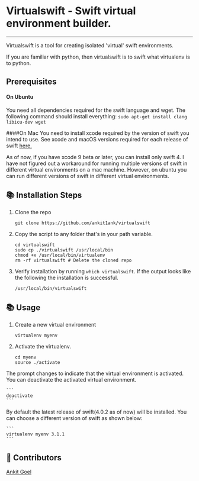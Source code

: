 # Virtualswift - Swift virtual environment builder.
---

Virtualswift is a tool for creating isolated 'virtual' swift environments.

If you are familiar with python, then virtualswift is to swift what virtualenv is to python.

## Prerequisites
#### On Ubuntu
You need all dependencies required for the swift language and wget.
The following command should install everything:
`sudo apt-get install clang libicu-dev wget`

####On Mac
You need to install xcode required by the version of swift you intend to use.
See xcode and macOS versions required for each release of swift [here.](https://swift.org/download/#using-downloads)

As of now, if you have xcode 9 beta or later, you can install only swift 4. I have not figured out a workaround for running multiple versions of swift in different virtual environments on a mac machine. However, on ubuntu you can run different versions of swift in different virtual environments.

## 📚 Installation Steps
1. Clone the repo

	```
	git clone https://github.com/ankit1ank/virtualswift
	```

2. Copy the script to any folder that's in your path variable.

	```
	cd virtualswift
	sudo cp ./virtualswift /usr/local/bin
	chmod +x /usr/local/bin/virtualenv
	rm -rf virtualswift # Delete the cloned repo
	```
3.  Verify installation by running `which virtualswift`. If the output looks like the following the installation is successful.

	```
	/usr/local/bin/virtualswift
	```

## 📚 Usage
1. Create a new virtual environment

	```
	virtualenv myenv
	```

2. Activate the virtualenv.

	```
	cd myenv
	source ./activate
	```

The prompt changes to indicate that the virtual environment is activated. You can deactivate the activated virtual environment.

	```
	deactivate
	```

By default the latest release of swift(4.0.2 as of now) will be installed. You can choose a different version of swift as shown below:

	```
	virtualenv myenv 3.1.1
	```

## 👥 Contributors
  [Ankit Goel](https://github.com/ankit1ank)